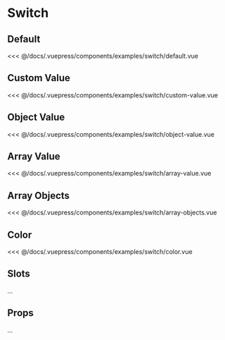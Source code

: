 # Switch
## Default
<Demo componentName="examples-switch-default" />
<SourceCode>
<<< @/docs/.vuepress/components/examples/switch/default.vue
</SourceCode>

## Custom Value
<Demo componentName="examples-switch-custom-value" />
<SourceCode>
<<< @/docs/.vuepress/components/examples/switch/custom-value.vue
</SourceCode>

## Object Value
<Demo componentName="examples-switch-object-value" />
<SourceCode>
<<< @/docs/.vuepress/components/examples/switch/object-value.vue
</SourceCode>

## Array Value
<Demo componentName="examples-switch-array-value" />
<SourceCode>
<<< @/docs/.vuepress/components/examples/switch/array-value.vue
</SourceCode>

## Array Objects
<Demo componentName="examples-switch-array-objects" />
<SourceCode>
<<< @/docs/.vuepress/components/examples/switch/array-objects.vue
</SourceCode>

## Color
<Demo componentName="examples-switch-color" />
<SourceCode>
<<< @/docs/.vuepress/components/examples/switch/color.vue
</SourceCode>

## Slots

...

## Props

...
